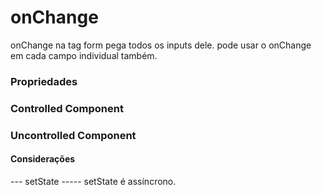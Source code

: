 
# onChange
onChange na tag form pega todos os inputs dele.
pode usar o onChange em cada campo individual também.

### Propriedades

###  Controlled Component

### Uncontrolled Component

#### Considerações

--- setState -----
setState é assíncrono.